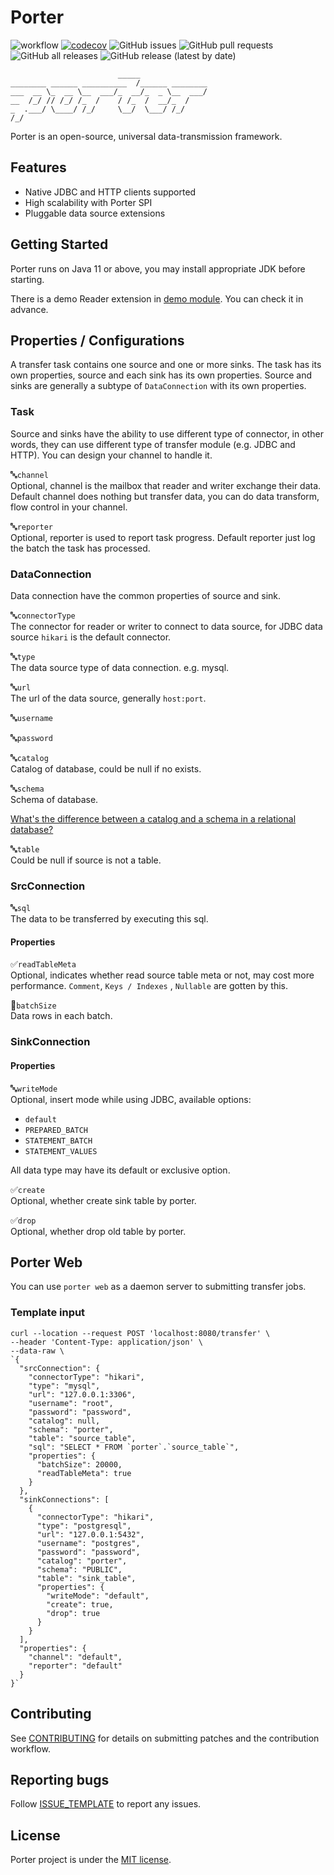 # Porter

![workflow](https://github.com/arjenzhou/porter/actions/workflows/build.yml/badge.svg)
[![codecov](https://codecov.io/gh/arjenzhou/porter/branch/master/graph/badge.svg?token=WMRO0TVZMG)](https://codecov.io/gh/arjenzhou/porter)
![GitHub issues](https://img.shields.io/github/issues-raw/arjenzhou/porter)
![GitHub pull requests](https://img.shields.io/github/issues-pr-raw/arjenzhou/porter)
![GitHub all releases](https://img.shields.io/github/downloads/arjenzhou/porter/total)
![GitHub release (latest by date)](https://img.shields.io/github/v/release/arjenzhou/porter)

                            _____
    ________ ______ __________  /______ ________
    ___  __ \_  __ \__  ___/_  __/_  _ \__  ___/
    __  /_/ // /_/ /_  /    / /_  /  __/_  /
    _  .___/ \____/ /_/     \__/  \___/ /_/
    /_/

Porter is an open-source, universal data-transmission framework.

## Features

- Native JDBC and HTTP clients supported
- High scalability with Porter SPI
- Pluggable data source extensions

## Getting Started

Porter runs on Java 11 or above, you may install appropriate JDK before starting.

There is a demo Reader extension in [demo module](./demo/src). You can check it in advance.

## Properties / Configurations

A transfer task contains one source and one or more sinks. The task has its own properties, source and each sink has its
own properties. Source and sinks are generally a subtype of `DataConnection` with its own properties.

### Task

Source and sinks have the ability to use different type of connector, in other words, they can use different type of
transfer module (e.g. JDBC and HTTP). You can design your channel to handle it.

🔤`channel`  
Optional, channel is the mailbox that reader and writer exchange their data. Default channel does nothing but transfer
data, you can do data transform, flow control in your channel.

🔤`reporter`  
Optional, reporter is used to report task progress. Default reporter just log the batch the task has processed.

### DataConnection

Data connection have the common properties of source and sink.

🔤`connectorType`  
The connector for reader or writer to connect to data source, for JDBC data source `hikari` is the default connector.

🔤`type`  
The data source type of data connection. e.g. mysql.

🔤`url`  
The url of the data source, generally `host:port`.

🔤`username`

🔤`password`

🔤`catalog`  
Catalog of database, could be null if no exists.

🔤`schema`  
Schema of database.

[What's the difference between a catalog and a schema in a relational database?](https://stackoverflow.com/questions/7022755/whats-the-difference-between-a-catalog-and-a-schema-in-a-relational-database)

🔤`table`  
Could be null if source is not a table.

### SrcConnection

🔤`sql`  
The data to be transferred by executing this sql.

#### Properties

✅`readTableMeta`  
Optional, indicates whether read source table meta or not, may cost more performance. `Comment`, `Keys / Indexes`
, `Nullable` are gotten by this.

🔢`batchSize`  
Data rows in each batch.

### SinkConnection

#### Properties

🔤`writeMode`  
Optional, insert mode while using JDBC, available options:

- `default`
- `PREPARED_BATCH`
- `STATEMENT_BATCH`
- `STATEMENT_VALUES`

All data type may have its default or exclusive option.

✅`create`  
Optional, whether create sink table by porter.

✅`drop`  
Optional, whether drop old table by porter.

## Porter Web

You can use `porter web` as a daemon server to submitting transfer jobs.

### Template input

```shell
curl --location --request POST 'localhost:8080/transfer' \
--header 'Content-Type: application/json' \
--data-raw \
`{
  "srcConnection": {
    "connectorType": "hikari",
    "type": "mysql",
    "url": "127.0.0.1:3306",
    "username": "root",
    "password": "password",
    "catalog": null,
    "schema": "porter",
    "table": "source_table",
    "sql": "SELECT * FROM `porter`.`source_table`",
    "properties": {
      "batchSize": 20000,
      "readTableMeta": true
    }
  },
  "sinkConnections": [
    {
      "connectorType": "hikari",
      "type": "postgresql",
      "url": "127.0.0.1:5432",
      "username": "postgres",
      "password": "password",
      "catalog": "porter",
      "schema": "PUBLIC",
      "table": "sink_table",
      "properties": {
        "writeMode": "default",
        "create": true,
        "drop": true
      }
    }
  ],
  "properties": {
    "channel": "default",
    "reporter": "default"
  }
}`
```

## Contributing

See [CONTRIBUTING](CONTRIBUTING.md) for details on submitting patches and the contribution workflow.

## Reporting bugs

Follow [ISSUE_TEMPLATE](.github/ISSUE_TEMPLATE/BUG_REPORT.md) to report any issues.

## License

Porter project is under the [MIT license](LICENSE).
